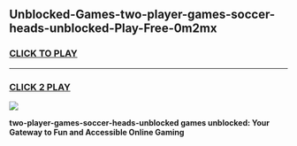 
## Unblocked-Games-two-player-games-soccer-heads-unblocked-Play-Free-0m2mx
<h3>
<a href="https://premium76.site?title=two-player-games-soccer-heads-unblocked&ref=15A">CLICK TO PLAY</a></h3>
<hr>

<h3>
<a href="https://premium76.site?title=two-player-games-soccer-heads-unblocked&ref=15A">CLICK 2 PLAY</a>
  
</h3>

<a href="https://premium76.site?title=two-player-games-soccer-heads-unblocked&ref=15A"><img src="https://clearcache.store/games.png"></a>


**two-player-games-soccer-heads-unblocked games unblocked: Your Gateway to Fun and Accessible Online Gaming**
